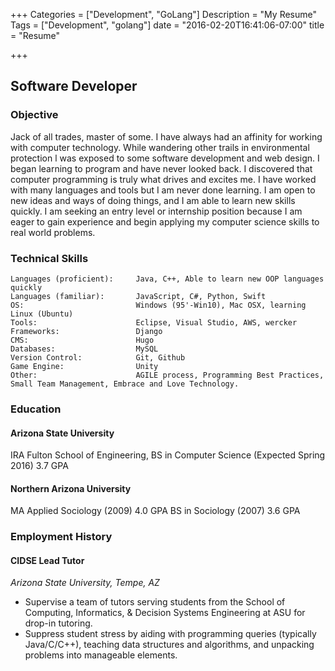 +++
Categories = ["Development", "GoLang"]
Description = "My Resume"
Tags = ["Development", "golang"]
date = "2016-02-20T16:41:06-07:00"
title = "Resume"

+++

## Software Developer 

### Objective
Jack of all trades, master of some. I have always had an affinity for working with computer technology. While wandering other trails in environmental protection l was exposed to some software development and web design. I began learning to program and have never looked back. 
I discovered that computer programming is truly what drives and excites me. I have worked with many languages and tools but I am never done learning. I am open to new ideas and ways of doing things, and I am able to learn new skills quickly. I am seeking an entry level or internship position because I am eager to gain experience and begin applying my computer science skills to real world problems. 

### Technical Skills
	Languages (proficient): 	Java, C++, Able to learn new OOP languages quickly
	Languages (familiar):		JavaScript, C#, Python, Swift
	OS:							Windows (95'-Win10), Mac OSX, learning Linux (Ubuntu)
	Tools:						Eclipse, Visual Studio, AWS, wercker
	Frameworks:					Django
	CMS: 						Hugo
	Databases:					MySQL
	Version Control:			Git, Github
	Game Engine:				Unity
	Other:						AGILE process, Programming Best Practices, Small Team Management, Embrace and Love Technology. 

### Education
#### Arizona State University
IRA Fulton School of Engineering, BS in Computer Science (Expected Spring 2016) 3.7 GPA
#### Northern Arizona University
MA Applied Sociology (2009) 4.0 GPA 
BS in Sociology (2007) 3.6 GPA

### Employment History
#### CIDSE Lead Tutor
*Arizona State University, Tempe, AZ*
* Supervise a team of tutors serving students from the School of Computing, Informatics, & Decision Systems Engineering at ASU for drop-in tutoring. 
* Suppress student stress by aiding with programming queries (typically Java/C/C++), teaching data structures and algorithms, and unpacking problems into manageable elements. 








	

